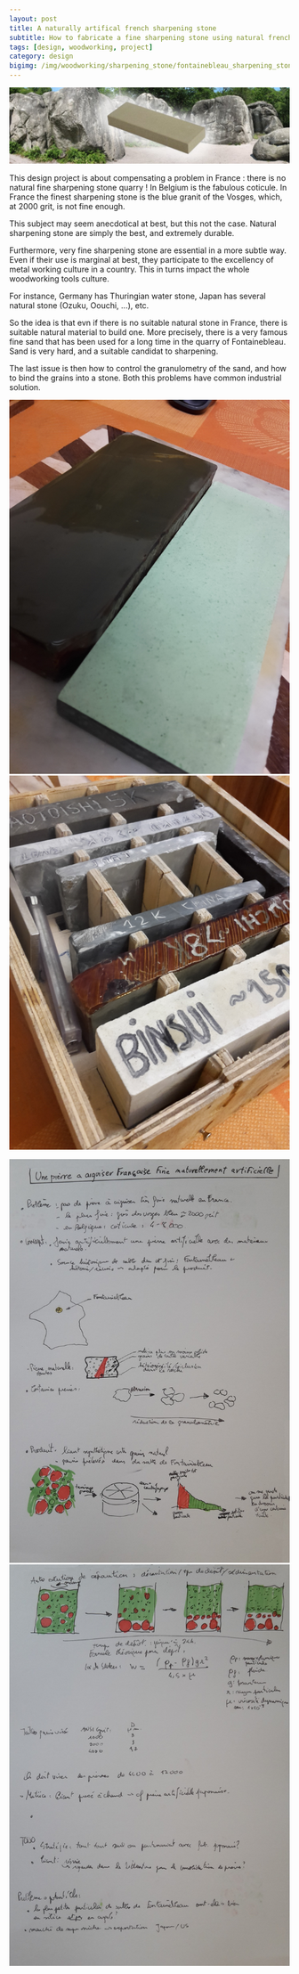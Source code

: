 ```yaml
---
layout: post
title: A naturally artifical french sharpening stone
subtitle: How to fabricate a fine sharpening stone using natural french material
tags: [design, woodworking, project]
category: design
bigimg: /img/woodworking/sharpening_stone/fontainebleau_sharpening_stone.jpg
---
```

![the naturally artifical sharpening stone](/img/woodworking/sharpening_stone/fontainebleau_sharpening_stone.jpg)

This design project is about compensating a problem in France : there is no natural fine sharpening stone quarry !
In Belgium is the fabulous coticule.
In France the finest sharpening stone is the blue granit of the Vosges, 
which, at 2000 grit, is not fine enough.

This subject may seem anecdotical at best, but this not the case.
Natural sharpening stone are simply the best, and extremely durable.

Furthermore, very fine sharpening stone are essential in a more subtle way.
Even if their use is marginal at best, they participate to the excellency of metal working culture in a country.
This in turns impact the whole woodworking tools culture.

For instance, Germany has Thuringian water stone, Japan has several natural stone (Ozuku, Oouchi, ...), etc.


So the idea is that evn if there is no suitable natural stone in France, there is suitable natural material to build one.
More precisely, there is a very famous fine sand that has been used for a long time in the quarry of Fontainebleau.
Sand is very hard, and a suitable candidat to sharpening.

The last issue is then how to control the granulometry of the sand, and how to bind the grains into a stone.
Both this problems have common industrial solution.



![Example of natural stone vs synthetic one](/img/woodworking/sharpening_stone/example_natural_vs_synthetic.jpg)
![Example natural stone](/img/woodworking/sharpening_stone/example_natural_stone.jpg)



![the naturally artifical sharpening stone](/img/woodworking/sharpening_stone/sharpening_stone_1a.jpg)
![the naturally artifical sharpening stone](/img/woodworking/sharpening_stone/sharpening_stone_1b.jpg)
